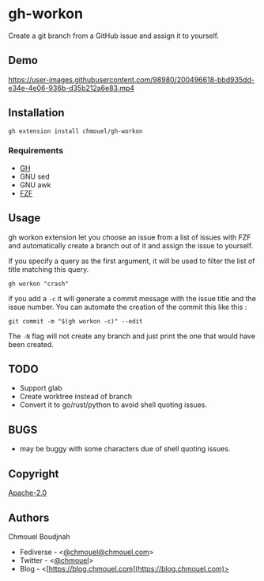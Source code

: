 # gh-workon

Create a git branch from a GitHub issue and assign it to yourself.

## Demo

https://user-images.githubusercontent.com/98980/200496618-bbd935dd-e34e-4e06-936b-d35b212a6e83.mp4

## Installation

```shell
gh extension install chmouel/gh-workon
```

### Requirements

- [GH](https://github.com/cli/cli)
- GNU sed
- GNU awk
- [FZF](https://github.com/junegunn/fzf)

## Usage

gh workon extension let you choose an issue from a list of issues with FZF and
automatically create a branch out of it and assign the issue to yourself.

If you specify a query as the first argument, it will be used to filter the list of title matching this query.

```shell
gh workon "crash"
```

if you add a `-c` it will generate a commit message with the issue title and the issue number. You can automate the creation of the commit this like this :

```shell
git commit -m "$(gh workon -c)" --edit
```

The `-N` flag will not create any branch and just print the one that would have been created.

## TODO

- Support glab
- Create worktree instead of branch
- Convert it to go/rust/python to avoid shell quoting issues.

## BUGS

- may be buggy with some characters due of shell quoting issues.

## Copyright

[Apache-2.0](./LICENSE)

## Authors

Chmouel Boudjnah

- Fediverse - <[@chmouel@chmouel.com](https://fosstodon.org/@chmouel)>
- Twitter - <[@chmouel](https://twitter.com/chmouel)>
- Blog  - <[https://blog.chmouel.com](https://blog.chmouel.com)>
